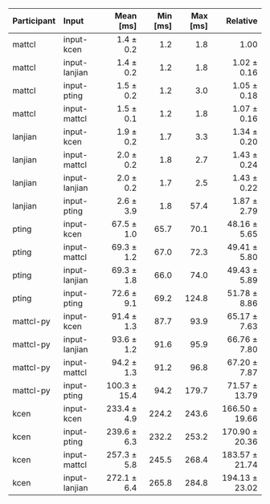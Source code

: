 | Participant | Input | Mean [ms] | Min [ms] | Max [ms] | Relative |
|:---|:---|---:|---:|---:|---:|
| mattcl | input-kcen | 1.4 ± 0.2 | 1.2 | 1.8 | 1.00 |
| mattcl | input-lanjian | 1.4 ± 0.2 | 1.2 | 1.8 | 1.02 ± 0.16 |
| mattcl | input-pting | 1.5 ± 0.2 | 1.2 | 3.0 | 1.05 ± 0.18 |
| mattcl | input-mattcl | 1.5 ± 0.1 | 1.2 | 1.8 | 1.07 ± 0.16 |
| lanjian | input-kcen | 1.9 ± 0.2 | 1.7 | 3.3 | 1.34 ± 0.20 |
| lanjian | input-mattcl | 2.0 ± 0.2 | 1.8 | 2.7 | 1.43 ± 0.24 |
| lanjian | input-lanjian | 2.0 ± 0.2 | 1.7 | 2.5 | 1.43 ± 0.22 |
| lanjian | input-pting | 2.6 ± 3.9 | 1.8 | 57.4 | 1.87 ± 2.79 |
| pting | input-kcen | 67.5 ± 1.0 | 65.7 | 70.1 | 48.16 ± 5.65 |
| pting | input-mattcl | 69.3 ± 1.2 | 67.0 | 72.3 | 49.41 ± 5.80 |
| pting | input-lanjian | 69.3 ± 1.8 | 66.0 | 74.0 | 49.43 ± 5.89 |
| pting | input-pting | 72.6 ± 9.1 | 69.2 | 124.8 | 51.78 ± 8.86 |
| mattcl-py | input-kcen | 91.4 ± 1.3 | 87.7 | 93.9 | 65.17 ± 7.63 |
| mattcl-py | input-lanjian | 93.6 ± 1.2 | 91.6 | 95.9 | 66.76 ± 7.80 |
| mattcl-py | input-mattcl | 94.2 ± 1.3 | 91.2 | 96.8 | 67.20 ± 7.87 |
| mattcl-py | input-pting | 100.3 ± 15.4 | 94.2 | 179.7 | 71.57 ± 13.79 |
| kcen | input-kcen | 233.4 ± 4.9 | 224.2 | 243.6 | 166.50 ± 19.66 |
| kcen | input-pting | 239.6 ± 6.3 | 232.2 | 253.2 | 170.90 ± 20.36 |
| kcen | input-mattcl | 257.3 ± 5.8 | 245.5 | 268.4 | 183.57 ± 21.74 |
| kcen | input-lanjian | 272.1 ± 6.4 | 265.8 | 284.8 | 194.13 ± 23.02 |
